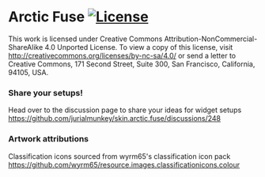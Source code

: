 
# Arctic Fuse [![License](https://img.shields.io/badge/license-CC--NC--SA%204.0-green)](http://creativecommons.org/licenses/by-nc-sa/4.0/)

This work is licensed under Creative Commons Attribution-NonCommercial-ShareAlike 4.0 Unported License. To view a copy of this license, visit http://creativecommons.org/licenses/by-nc-sa/4.0/
or send a letter to Creative Commons, 171 Second Street, Suite 300, San Francisco, California, 94105, USA.

### Share your setups!

Head over to the discussion page to share your ideas for widget setups https://github.com/jurialmunkey/skin.arctic.fuse/discussions/248


### Artwork attributions

Classification icons sourced from wyrm65's classification icon pack
https://github.com/wyrm65/resource.images.classificationicons.colour
